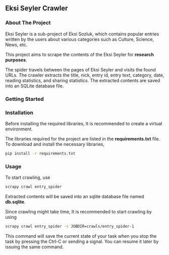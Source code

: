 

## Eksi Seyler Crawler


### About The Project


Eksi Seyler is a sub-project of Eksi Sozluk, which contains popular entries written by the users about various categories such as Culture, Science, News, etc. 

This project aims to scrape the contents of the Eksi Seyler for **research purposes**. 

The spider travels between the pages of Eksi Seyler and visits the found URLs. The crawler extracts the title, nick, entry id, entry text, category, date, reading statistics, and sharing statistics. The extracted contents are saved into an SQLite database file.



### Getting Started

### Installation

Before installing the required libraries, It is recommended to create a virtual environment.

The libraries required for the project are listed in the **requirements.txt** file. To download and install the necessary libraries,
```sh
pip install -r requirements.txt
```


### Usage

To start crawling, use
```sh
scrapy crawl entry_spider
```
Extracted contents will be saved into an sqlite database file named **db.sqlite**.

Since crawling might take time, It is recommended to start crawling by using
   ```sh
   scrapy crawl entry_spider -s JOBDIR=crawls/entry_spider-1
   ```
   This command will save the current state of your task when you stop the task by pressing the Ctrl-C or sending a signal. You can resume it later by issuing the same command.
